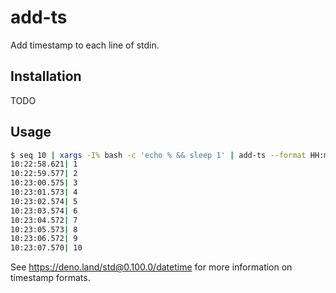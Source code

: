# add-ts

Add timestamp to each line of stdin.

## Installation

TODO

## Usage

```sh
$ seq 10 | xargs -I% bash -c 'echo % && sleep 1' | add-ts --format HH:mm:ss.SSS
10:22:58.621| 1
10:22:59.577| 2
10:23:00.575| 3
10:23:01.573| 4
10:23:02.574| 5
10:23:03.574| 6
10:23:04.572| 7
10:23:05.573| 8
10:23:06.572| 9
10:23:07.570| 10
```

See <https://deno.land/std@0.100.0/datetime> for more information on timestamp formats.

